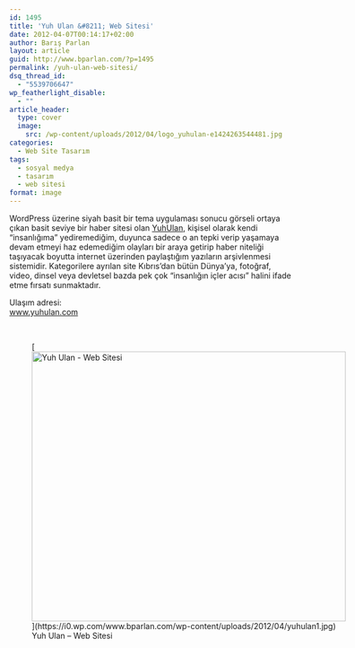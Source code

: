 ```yaml
---
id: 1495
title: 'Yuh Ulan &#8211; Web Sitesi'
date: 2012-04-07T00:14:17+02:00
author: Barış Parlan
layout: article
guid: http://www.bparlan.com/?p=1495
permalink: /yuh-ulan-web-sitesi/
dsq_thread_id:
  - "5539706647"
wp_featherlight_disable:
  - ""
article_header:
  type: cover
  image:
    src: /wp-content/uploads/2012/04/logo_yuhulan-e1424263544481.jpg
categories:
  - Web Site Tasarım
tags:
  - sosyal medya
  - tasarım
  - web sitesi
format: image
---
```


WordPress üzerine siyah basit bir tema uygulaması sonucu görseli ortaya çıkan basit seviye bir haber sitesi olan <a title="Yuh Ulan" href="http://www.yuhulan.com" target="_blank" rel="noopener">YuhUlan</a>, kişisel olarak kendi &#8220;insanlığıma&#8221; yediremediğim, duyunca sadece o an tepki verip yaşamaya devam etmeyi haz edemediğim olayları bir araya getirip haber niteliği taşıyacak boyutta internet üzerinden paylaştığım yazıların arşivlenmesi sistemidir. Kategorilere ayrılan site Kıbrıs&#8217;dan bütün Dünya&#8217;ya, fotoğraf, video, dinsel veya devletsel bazda pek çok &#8220;insanlığın içler acısı&#8221; halini ifade etme fırsatı sunmaktadır.

Ulaşım adresi:  
<a title="Yuh Ulan" href="http://www.yuhulan.com" target="_blank" rel="noopener">www.yuhulan.com</a>

&nbsp;

<figure id="attachment_1500" aria-describedby="caption-attachment-1500" style="width: 560px" class="wp-caption aligncenter">[<img class="wp-image-1500" title="yuhulan1" src="https://i0.wp.com/www.bparlan.com/wp-content/uploads/2012/04/yuhulan1.jpg?resize=560%2C481" alt="Yuh Ulan - Web Sitesi" width="560" height="481" srcset="https://i0.wp.com/www.bparlan.com/wp-content/uploads/2012/04/yuhulan1.jpg?w=894 894w, https://i0.wp.com/www.bparlan.com/wp-content/uploads/2012/04/yuhulan1.jpg?resize=300%2C258 300w, https://i0.wp.com/www.bparlan.com/wp-content/uploads/2012/04/yuhulan1.jpg?resize=768%2C661 768w, https://i0.wp.com/www.bparlan.com/wp-content/uploads/2012/04/yuhulan1.jpg?resize=581%2C500 581w" sizes="(max-width: 560px) 100vw, 560px" data-recalc-dims="1" />](https://i0.wp.com/www.bparlan.com/wp-content/uploads/2012/04/yuhulan1.jpg)<figcaption id="caption-attachment-1500" class="wp-caption-text">Yuh Ulan &#8211; Web Sitesi</figcaption></figure>

<p style="text-align: center;">
  <div class="ttr_end">
  </div>